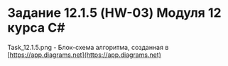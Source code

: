 ﻿# Задание 12.1.5 (HW-03) Модуля 12 курса C#
Task_12.1.5.png - Блок-схема алгоритма, созданная в [https://app.diagrams.net](https://app.diagrams.net)